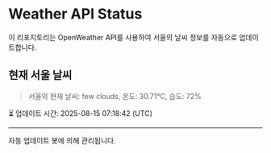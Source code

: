 
# Weather API Status

이 리포지토리는 OpenWeather API를 사용하여 서울의 날씨 정보를 자동으로 업데이트합니다.

## 현재 서울 날씨
> 서울의 현재 날씨: few clouds, 온도: 30.71°C, 습도: 72%

⏳ 업데이트 시간: 2025-08-15 07:18:42 (UTC)

---
자동 업데이트 봇에 의해 관리됩니다.
